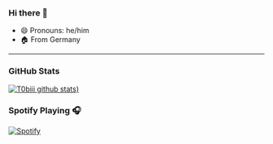 ### Hi there 👋

<!--
**T0biii/T0biii** is a ✨ _special_ ✨ repository because its `README.md` (this file) appears on your GitHub profile.


- 🔭 I’m currently working on ...
- 🌱 I’m currently learning ...
- 👯 I’m looking to collaborate on ...
- 🤔 I’m looking for help with ...
- 💬 Ask me about ...
- 📫 How to reach me: ...

-->
- 😄 Pronouns: he/him
- 🏠 From Germany

--- 
### GitHub Stats
[![T0biii github stats](https://github-readme-stats.t0biii.dev/api?username=T0biii&show_icons=true&theme=transparent))](https://github.com/T0biii)
### Spotify Playing 🎧
[![Spotify](https://novatorem.t0biii.dev/api/spotify)](https://open.spotify.com/user/tobiasm99)
